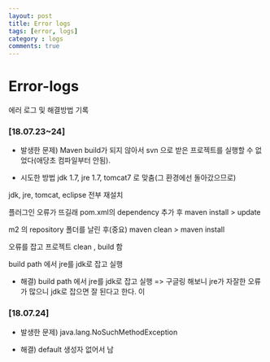 ```yaml
---
layout: post
title: Error logs
tags: [error, logs] 
category : logs
comments: true
---
```

# Error-logs
에러 로그 및 해결방법 기록

### [18.07.23~24]
* 발생한 문제) Maven build가 되지 않아서 svn 으로 받은 프로젝트를 실행할 수 없었다(애당초 컴파일부터 안됨).

* 시도한 방법
jdk 1.7, jre 1.7, tomcat7 로 맞춤(그 환경에선 돌아갔으므로)

jdk, jre, tomcat, eclipse 전부 재설치

플러그인 오류가 뜨길래 pom.xml의 dependency 추가 후 maven install > update

m2 의 repository 폴더를 날린 후(중요) maven clean > maven install

오류를 잡고 프로젝트 clean , build 함

build path 에서 jre를 jdk로 잡고 실행


* 해결) build path 에서 jre를 jdk로 잡고 실행 => 구글링 해보니 jre가 자잘한 오류가 많으니 jdk로 잡으면 잘 된다고 한다. 이

### [18.07.24]
* 발생한 문제) java.lang.NoSuchMethodException

* 해결) default 생성자 없어서 남
